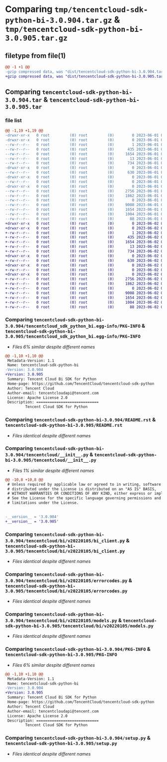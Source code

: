 # Comparing `tmp/tencentcloud-sdk-python-bi-3.0.904.tar.gz` & `tmp/tencentcloud-sdk-python-bi-3.0.905.tar.gz`

## filetype from file(1)

```diff
@@ -1 +1 @@
-gzip compressed data, was "dist/tencentcloud-sdk-python-bi-3.0.904.tar", last modified: Thu Jun  1 02:26:31 2023, max compression
+gzip compressed data, was "dist/tencentcloud-sdk-python-bi-3.0.905.tar", last modified: Fri Jun  2 00:20:42 2023, max compression
```

## Comparing `tencentcloud-sdk-python-bi-3.0.904.tar` & `tencentcloud-sdk-python-bi-3.0.905.tar`

### file list

```diff
@@ -1,19 +1,19 @@
-drwxr-xr-x   0 root         (0) root         (0)        0 2023-06-01 02:26:31.000000 tencentcloud-sdk-python-bi-3.0.904/
-drwxr-xr-x   0 root         (0) root         (0)        0 2023-06-01 02:26:31.000000 tencentcloud-sdk-python-bi-3.0.904/tencentcloud_sdk_python_bi.egg-info/
--rw-r--r--   0 root         (0) root         (0)        1 2023-06-01 02:26:31.000000 tencentcloud-sdk-python-bi-3.0.904/tencentcloud_sdk_python_bi.egg-info/dependency_links.txt
--rw-r--r--   0 root         (0) root         (0)      435 2023-06-01 02:26:31.000000 tencentcloud-sdk-python-bi-3.0.904/tencentcloud_sdk_python_bi.egg-info/SOURCES.txt
--rw-r--r--   0 root         (0) root         (0)     1654 2023-06-01 02:26:31.000000 tencentcloud-sdk-python-bi-3.0.904/tencentcloud_sdk_python_bi.egg-info/PKG-INFO
--rw-r--r--   0 root         (0) root         (0)       13 2023-06-01 02:26:31.000000 tencentcloud-sdk-python-bi-3.0.904/tencentcloud_sdk_python_bi.egg-info/top_level.txt
--rw-r--r--   0 root         (0) root         (0)      734 2023-06-01 02:26:30.000000 tencentcloud-sdk-python-bi-3.0.904/README.rst
-drwxr-xr-x   0 root         (0) root         (0)        0 2023-06-01 02:26:31.000000 tencentcloud-sdk-python-bi-3.0.904/tencentcloud/
--rw-r--r--   0 root         (0) root         (0)      630 2023-06-01 02:26:30.000000 tencentcloud-sdk-python-bi-3.0.904/tencentcloud/__init__.py
-drwxr-xr-x   0 root         (0) root         (0)        0 2023-06-01 02:26:31.000000 tencentcloud-sdk-python-bi-3.0.904/tencentcloud/bi/
--rw-r--r--   0 root         (0) root         (0)        0 2023-06-01 02:26:30.000000 tencentcloud-sdk-python-bi-3.0.904/tencentcloud/bi/__init__.py
-drwxr-xr-x   0 root         (0) root         (0)        0 2023-06-01 02:26:31.000000 tencentcloud-sdk-python-bi-3.0.904/tencentcloud/bi/v20220105/
--rw-r--r--   0 root         (0) root         (0)     2756 2023-06-01 02:26:30.000000 tencentcloud-sdk-python-bi-3.0.904/tencentcloud/bi/v20220105/bi_client.py
--rw-r--r--   0 root         (0) root         (0)     1862 2023-06-01 02:26:30.000000 tencentcloud-sdk-python-bi-3.0.904/tencentcloud/bi/v20220105/errorcodes.py
--rw-r--r--   0 root         (0) root         (0)        0 2023-06-01 02:26:30.000000 tencentcloud-sdk-python-bi-3.0.904/tencentcloud/bi/v20220105/__init__.py
--rw-r--r--   0 root         (0) root         (0)     9008 2023-06-01 02:26:30.000000 tencentcloud-sdk-python-bi-3.0.904/tencentcloud/bi/v20220105/models.py
--rw-r--r--   0 root         (0) root         (0)     1654 2023-06-01 02:26:31.000000 tencentcloud-sdk-python-bi-3.0.904/PKG-INFO
--rw-r--r--   0 root         (0) root         (0)     1004 2023-06-01 02:26:30.000000 tencentcloud-sdk-python-bi-3.0.904/setup.py
--rw-r--r--   0 root         (0) root         (0)       88 2023-06-01 02:26:31.000000 tencentcloud-sdk-python-bi-3.0.904/setup.cfg
+drwxr-xr-x   0 root         (0) root         (0)        0 2023-06-02 00:20:42.000000 tencentcloud-sdk-python-bi-3.0.905/
+drwxr-xr-x   0 root         (0) root         (0)        0 2023-06-02 00:20:42.000000 tencentcloud-sdk-python-bi-3.0.905/tencentcloud_sdk_python_bi.egg-info/
+-rw-r--r--   0 root         (0) root         (0)        1 2023-06-02 00:20:42.000000 tencentcloud-sdk-python-bi-3.0.905/tencentcloud_sdk_python_bi.egg-info/dependency_links.txt
+-rw-r--r--   0 root         (0) root         (0)      435 2023-06-02 00:20:42.000000 tencentcloud-sdk-python-bi-3.0.905/tencentcloud_sdk_python_bi.egg-info/SOURCES.txt
+-rw-r--r--   0 root         (0) root         (0)     1654 2023-06-02 00:20:42.000000 tencentcloud-sdk-python-bi-3.0.905/tencentcloud_sdk_python_bi.egg-info/PKG-INFO
+-rw-r--r--   0 root         (0) root         (0)       13 2023-06-02 00:20:42.000000 tencentcloud-sdk-python-bi-3.0.905/tencentcloud_sdk_python_bi.egg-info/top_level.txt
+-rw-r--r--   0 root         (0) root         (0)      734 2023-06-02 00:20:42.000000 tencentcloud-sdk-python-bi-3.0.905/README.rst
+drwxr-xr-x   0 root         (0) root         (0)        0 2023-06-02 00:20:42.000000 tencentcloud-sdk-python-bi-3.0.905/tencentcloud/
+-rw-r--r--   0 root         (0) root         (0)      630 2023-06-02 00:20:42.000000 tencentcloud-sdk-python-bi-3.0.905/tencentcloud/__init__.py
+drwxr-xr-x   0 root         (0) root         (0)        0 2023-06-02 00:20:42.000000 tencentcloud-sdk-python-bi-3.0.905/tencentcloud/bi/
+-rw-r--r--   0 root         (0) root         (0)        0 2023-06-02 00:20:42.000000 tencentcloud-sdk-python-bi-3.0.905/tencentcloud/bi/__init__.py
+drwxr-xr-x   0 root         (0) root         (0)        0 2023-06-02 00:20:42.000000 tencentcloud-sdk-python-bi-3.0.905/tencentcloud/bi/v20220105/
+-rw-r--r--   0 root         (0) root         (0)     2756 2023-06-02 00:20:42.000000 tencentcloud-sdk-python-bi-3.0.905/tencentcloud/bi/v20220105/bi_client.py
+-rw-r--r--   0 root         (0) root         (0)     1862 2023-06-02 00:20:42.000000 tencentcloud-sdk-python-bi-3.0.905/tencentcloud/bi/v20220105/errorcodes.py
+-rw-r--r--   0 root         (0) root         (0)        0 2023-06-02 00:20:42.000000 tencentcloud-sdk-python-bi-3.0.905/tencentcloud/bi/v20220105/__init__.py
+-rw-r--r--   0 root         (0) root         (0)     9008 2023-06-02 00:20:42.000000 tencentcloud-sdk-python-bi-3.0.905/tencentcloud/bi/v20220105/models.py
+-rw-r--r--   0 root         (0) root         (0)     1654 2023-06-02 00:20:42.000000 tencentcloud-sdk-python-bi-3.0.905/PKG-INFO
+-rw-r--r--   0 root         (0) root         (0)     1004 2023-06-02 00:20:42.000000 tencentcloud-sdk-python-bi-3.0.905/setup.py
+-rw-r--r--   0 root         (0) root         (0)       88 2023-06-02 00:20:42.000000 tencentcloud-sdk-python-bi-3.0.905/setup.cfg
```

### Comparing `tencentcloud-sdk-python-bi-3.0.904/tencentcloud_sdk_python_bi.egg-info/PKG-INFO` & `tencentcloud-sdk-python-bi-3.0.905/tencentcloud_sdk_python_bi.egg-info/PKG-INFO`

 * *Files 6% similar despite different names*

```diff
@@ -1,10 +1,10 @@
 Metadata-Version: 1.1
 Name: tencentcloud-sdk-python-bi
-Version: 3.0.904
+Version: 3.0.905
 Summary: Tencent Cloud Bi SDK for Python
 Home-page: https://github.com/TencentCloud/tencentcloud-sdk-python
 Author: Tencent Cloud
 Author-email: tencentcloudapi@tencent.com
 License: Apache License 2.0
 Description: ============================
         Tencent Cloud SDK for Python
```

### Comparing `tencentcloud-sdk-python-bi-3.0.904/README.rst` & `tencentcloud-sdk-python-bi-3.0.905/README.rst`

 * *Files identical despite different names*

### Comparing `tencentcloud-sdk-python-bi-3.0.904/tencentcloud/__init__.py` & `tencentcloud-sdk-python-bi-3.0.905/tencentcloud/__init__.py`

 * *Files 1% similar despite different names*

```diff
@@ -10,8 +10,8 @@
 # Unless required by applicable law or agreed to in writing, software
 # distributed under the License is distributed on an "AS IS" BASIS,
 # WITHOUT WARRANTIES OR CONDITIONS OF ANY KIND, either express or implied.
 # See the License for the specific language governing permissions and
 # limitations under the License.
 
 
-__version__ = '3.0.904'
+__version__ = '3.0.905'
```

### Comparing `tencentcloud-sdk-python-bi-3.0.904/tencentcloud/bi/v20220105/bi_client.py` & `tencentcloud-sdk-python-bi-3.0.905/tencentcloud/bi/v20220105/bi_client.py`

 * *Files identical despite different names*

### Comparing `tencentcloud-sdk-python-bi-3.0.904/tencentcloud/bi/v20220105/errorcodes.py` & `tencentcloud-sdk-python-bi-3.0.905/tencentcloud/bi/v20220105/errorcodes.py`

 * *Files identical despite different names*

### Comparing `tencentcloud-sdk-python-bi-3.0.904/tencentcloud/bi/v20220105/models.py` & `tencentcloud-sdk-python-bi-3.0.905/tencentcloud/bi/v20220105/models.py`

 * *Files identical despite different names*

### Comparing `tencentcloud-sdk-python-bi-3.0.904/PKG-INFO` & `tencentcloud-sdk-python-bi-3.0.905/PKG-INFO`

 * *Files 6% similar despite different names*

```diff
@@ -1,10 +1,10 @@
 Metadata-Version: 1.1
 Name: tencentcloud-sdk-python-bi
-Version: 3.0.904
+Version: 3.0.905
 Summary: Tencent Cloud Bi SDK for Python
 Home-page: https://github.com/TencentCloud/tencentcloud-sdk-python
 Author: Tencent Cloud
 Author-email: tencentcloudapi@tencent.com
 License: Apache License 2.0
 Description: ============================
         Tencent Cloud SDK for Python
```

### Comparing `tencentcloud-sdk-python-bi-3.0.904/setup.py` & `tencentcloud-sdk-python-bi-3.0.905/setup.py`

 * *Files identical despite different names*

